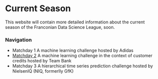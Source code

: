# Current Season

This website will contain more detailed information about the current season of the Franconian Data Science League, soon.

### Navigation
* Matchday 1 A machine learning challenge hosted by Adidas
* [Matchday 2](/Site/Current_season/Day2) A machine learning challenge in the context of customer credits hosted by Team Bank
* Matchday 3 A hierarchical time series prediction challenge hosted by NielsenIQ (NIQ, formerlly GfK)

